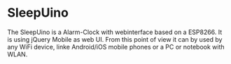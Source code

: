 # SleepUino
The SleepUino is a Alarm-Clock with webinterface based on a ESP8266. It is using jQuery Mobile as web UI. From this point of view it can by used by any WiFi device, linke Android/iOS mobile phones or a PC or notebook with WLAN.
